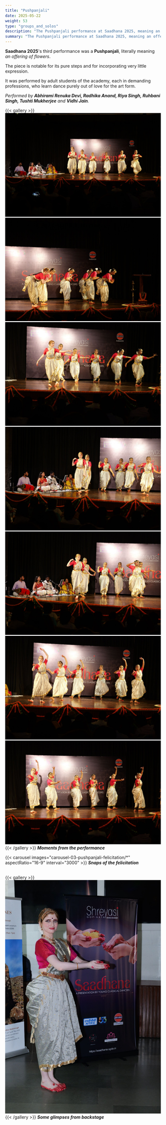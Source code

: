 ```yaml
---
title: "Pushpanjali"
date: 2025-05-22
weight: 53
type: "groups_and_solos"
description: "The Pushpanjali performance at Saadhana 2025, meaning an offering of flowers, was performed by Abhirami, Radhika, Riya, Ruhbani, Tushti and Vidhi, adult students of the Shreyasi Gopinath Dance Academy, each of whom are in demanding professions and learn dance purely out of love for the art form."
summary: "The Pushpanjali performance at Saadhana 2025, meaning an offering of flowers, was performed by Abhirami, Radhika, Riya, Ruhbani, Tushti and Vidhi, adult students of the Shreyasi Gopinath Dance Academy, each of whom are in demanding professions and learn dance purely out of love for the art form."
---
```

**Saadhana 2025**'s third performance was a **Pushpanjali**, literally meaning _an offering of flowers_.

The piece is notable for its pure steps and for incorporating very little expression.

It was performed by adult students of the academy, each in demanding professions, who learn dance purely out of love for the art form.

_Performed by **Abhirami Renuka Devi, Radhika Anand, Riya Singh, Ruhbani Singh, Tushti Mukherjee** and **Vidhi Jain**._

{{< gallery >}}
  <img src="gallery-03-pushpanjali-performance/03-P1071872.JPG" class="grid-w50 md:grid-w33 xl:grid-w50" />
  <img src="gallery-03-pushpanjali-performance/03-P1071876.JPG" class="grid-w50 md:grid-w33 xl:grid-w50" />
  <img src="gallery-03-pushpanjali-performance/03-P1071886.JPG" class="grid-w50 md:grid-w33 xl:grid-w50" />
  <img src="gallery-03-pushpanjali-performance/03-P1071893.JPG" class="grid-w50 md:grid-w33 xl:grid-w50" />
  <img src="gallery-03-pushpanjali-performance/03-P1071894.JPG" class="grid-w50 md:grid-w33 xl:grid-w25" />
  <img src="gallery-03-pushpanjali-performance/03-P1071906.JPG" class="grid-w50 md:grid-w33 xl:grid-w25" />
  <img src="gallery-03-pushpanjali-performance/03-P1071923.JPG" class="grid-w50 md:grid-w33 xl:grid-w25" />
{{< /gallery >}}
_**Moments from the performance**_
<br />

{{< carousel images="carousel-03-pushpanjali-felicitation/*" aspectRatio="16-9" interval="3000" >}}
_**Snaps of the felicitation**_
<br />
<br />

{{< gallery >}}
  <img src="gallery-03-pushpanjali-backstage/03-P1071579.JPG" class="grid-w50 md:grid-w33 xl:grid-w25" />
{{< /gallery >}}
_**Some glimpses from backstage**_
